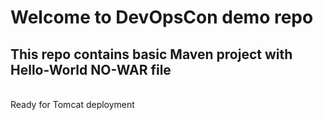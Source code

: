 # Welcome to DevOpsCon demo repo
## This repo contains basic Maven project with Hello-World NO-WAR file 
<BR> Ready for Tomcat deployment 
